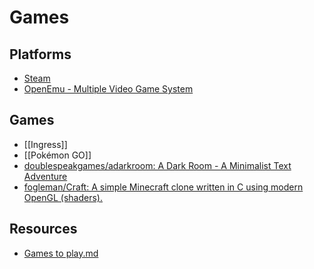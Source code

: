 # Games

## Platforms

- [Steam](http://store.steampowered.com/)
- [OpenEmu - Multiple Video Game System](http://openemu.org/)

## Games

- [[Ingress]]
- [[Pokémon GO]]
- [doublespeakgames/adarkroom: A Dark Room - A Minimalist Text Adventure](https://github.com/doublespeakgames/adarkroom)
- [fogleman/Craft: A simple Minecraft clone written in C using modern OpenGL (shaders).](https://github.com/fogleman/Craft)

## Resources

- [Games to play.md](https://gist.github.com/idealhack/b5d03cdd6e1e901c8195399abac36be7)
